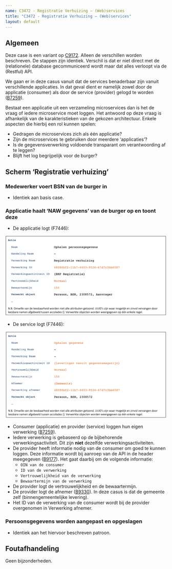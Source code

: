 ```yaml
---
name: C3472 - Registratie Verhuizing – (Web)services
title: "C3472 - Registratie Verhuizing – (Web)services"
layout: default
---
```


## Algemeen
Deze case is een variant op [C9172](./9172.md). Alleen de verschillen worden beschreven.
De stappen zijn identiek. Verschil is dat er niet direct met de (relationele) database gecommuniceerd wordt maar dat alles verloopt via de (Restful) API. 

We gaan er in deze casus vanuit dat de services benaderbaar zijn vanuit verschillende applicaties. In dat geval dient er namelijk zowel door de applicatie (consumer) als door de service (provider) gelogd te worden ([B7259](./7259.md)).

Bestaat een applicatie uit een verzameling microservices dan is het de vraag of iedere microservice moet loggen. Het antwoord op deze vraag is afhankelijk van de karakteristieken van de gekozen architectuur. Enkele aspecten die hierbij een rol kunnen spelen: 
-	Gedragen de microservices zich als één applicatie?
-	Zijn de microservices te gebruiken door meerdere ‘applicaties’?
-	Is de gegevensverwerking voldoende transparant om verantwoording af te leggen? 
-	Blijft het log begrijpelijk voor de burger?

## Scherm ‘Registratie verhuizing’
### Medewerker voert BSN van de burger in
- Identiek aan basis case.

### Applicatie haalt ‘NAW gegevens’ van de burger op en toont deze
- De applicatie logt (F7446):

<img src="./_assets/3472_1.png" alt="" width="700"/>
    
-	De service logt (F7446):
    
<img src="./_assets/3472_2.png" alt="" width="700"/>
    
- Consumer (applicatie) en provider (service) loggen hun eigen verwerking ([B7259](./7259.md)).
- Iedere verwerking is gebaseerd op de bijbehorende verwerkingsactiviteit. Dit zijn **niet** dezelfde verwerkingsactiviteiten.
- 	De provider heeft informatie nodig van de consumer om goed te kunnen loggen. Deze informatie wordt bij aanroep van de API in de header meegegeven ([B9177](./9177.md)). Het gaat daarbij om de volgende informatie:
    - `OIN van de consumer`
    - `ID van de verwerking`
    - `Vertrouwelijkheid van de verwerking`
    - `Bewaartermijn van de verwerking`
- De provider logt de vertrouwelijkheid en de bewaartermijn.
- De provider logt de afnemer ([B9330](./9330.md)). In deze casus is dat de gemeente zelf (binnengemeentelijke levering). 
- Het ID van de verwerking van de consumer wordt bij de provider overgenomen in Verwerking afnemer.

### Persoonsgegevens worden aangepast en opgeslagen
- Identiek aan het hiervoor beschreven patroon.

## Foutafhandeling
Geen bijzonderheden.

    

